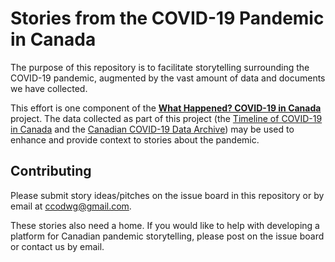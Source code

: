# Stories from the COVID-19 Pandemic in Canada

The purpose of this repository is to facilitate storytelling surrounding the COVID-19 pandemic, augmented by the vast amount of data and documents we have collected.

This effort is one component of the **[What Happened? COVID-19 in Canada](https://whathappened.coronavirus.icu/)** project. The data collected as part of this project (the [Timeline of COVID-19 in Canada](https://github.com/ccodwg/CovidTimelineCanada) and the [Canadian COVID-19 Data Archive](https://github.com/ccodwg/Covid19CanadaArchive)) may be used to enhance and provide context to stories about the pandemic.

## Contributing

Please submit story ideas/pitches on the issue board in this repository or by email at ccodwg@gmail.com.

These stories also need a home. If you would like to help with developing a platform for Canadian pandemic storytelling, please post on the issue board or contact us by email.
